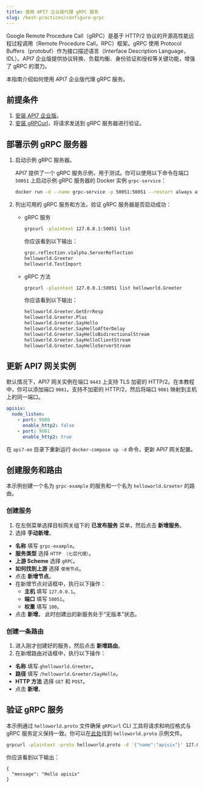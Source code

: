 ```yaml
---
title: 使用 API7 企业版代理 gRPC 服务
slug: /best-practices/configure-grpc
---
```


Google Remote Procedure Call（gRPC）是基于 HTTP/2 协议的开源高性能远程过程调用（Remote Procedure Call，RPC）框架。gRPC 使用 Protocol Buffers（protobuf）作为接口描述语言（Interface Description Language，IDL）。API7 企业版提供协议转换、负载均衡、身份验证和授权等关键功能，增强了 gRPC 的潜力。

本指南介绍如何使用 API7 企业版代理 gRPC 服务。

## 前提条件

1. [安装 API7 企业版](../getting-started/install-api7-ee.md)。
2. [安装 gRPCurl](https://github.com/fullstorydev/grpcurl)，将请求发送到 gRPC 服务器进行验证。

## 部署示例 gRPC 服务器

1. 启动示例 gRPC 服务器。

    API7 提供了一个 gRPC 服务示例，用于测试。你可以使用以下命令在端口 `50051` 上启动示例 gRPC 服务器的 Docker 实例 `grpc-service`：

    ```bash
    docker run -d --name grpc-service -p 50051:50051 --restart always api7/grpc-server-example:1.0.0
    ```
  
2. 列出可用的 gRPC 服务和方法，验证 gRPC 服务器是否启动成功：

    - gRPC 服务

        ```bash
        grpcurl -plaintext 127.0.0.1:50051 list
        ```

        你应该看到以下输出：

        ```bash
        grpc.reflection.v1alpha.ServerReflection
        helloworld.Greeter
        helloworld.TestImport
        ```

    - gRPC 方法

        ```bash
        grpcurl -plaintext 127.0.0.1:50051 list helloworld.Greeter
        ```

        你应该看到以下输出：

        ```bash
        helloworld.Greeter.GetErrResp
        helloworld.Greeter.Plus
        helloworld.Greeter.SayHello
        helloworld.Greeter.SayHelloAfterDelay
        helloworld.Greeter.SayHelloBidirectionalStream
        helloworld.Greeter.SayHelloClientStream
        helloworld.Greeter.SayHelloServerStream
        ```

## 更新 API7 网关实例

默认情况下，API7 网关实例在端口 `9443` 上支持 TLS 加密的 HTTP/2。在本教程中，你可以添加端口 `9081`，支持不加密的 HTTP/2，然后将端口 `9081` 映射到主机上的同一端口。

```yaml title="config.yaml"
apisix:
  node_listen:
    - port: 9080
      enable_http2: false
    - port: 9081
      enable_http2: true
```

在 `api7-ee` 目录下重新运行 `docker-compose up -d` 命令，更新 API7 网关配置。

## 创建服务和路由

本示例创建一个名为 `grpc-example` 的服务和一个名为 `helloworld.Greeter` 的路由。

<h3>创建服务</h3>

1. 在左侧菜单选择目标网关组下的 **已发布服务** 菜单，然后点击 **新增服务**。 
2. 选择 **手动新增**。

* **名称** 填写 `grpc-example`。
* **服务类型** 选择 `HTTP （七层代理）`。 
* **上游 Scheme** 选择 `gRPC`。
* **如何找到上游** 选择 `使用节点`。
* 点击 **新增节点**。
* 在新增节点对话框中，执行以下操作：
  * **主机** 填写 `127.0.0.1`。
  * **端口** 填写 `50051`。
  * **权重** 填写 `100`。
* 点击 **新增**。 此时创建出的新服务处于“无版本”状态。

<h3>创建一条路由</h3>

1. 进入刚才创建好的服务，然后点击 **新增路由**。
2. 在新增路由对话框中，执行以下操作：

* **名称** 填写 `ghelloworld.Greeter`。
* **路径** 填写 `/helloworld.Greeter/SayHello`。
* **HTTP 方法** 选择 `GET` 和 `POST`。
* 点击 **新增**。

## 验证 gRPC 服务

本示例通过 `helloworld.proto` 文件确保 `gRPCurl` CLI 工具将请求和响应格式与 gRPC 服务定义保持一致。你可以在[此处](https://github.com/api7/grpc_server_example/blob/master/proto/helloworld.proto)找到 `helloworld.proto` 示例文件。

```bash
grpcurl -plaintext -proto helloworld.proto -d '{"name":"apisix"}' 127.0.0.1:9081 helloworld.Greeter.SayHello  # Replace 127.0.0.1 to your local host IP address
```

你应该看到以下输出：

```text
{
  "message": "Hello apisix"
}
```
